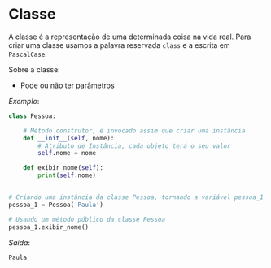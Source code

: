 # Classe

A classe é a representação de uma determinada coisa na vida real.
Para criar uma classe usamos a palavra reservada `class` e a escrita em `PascalCase`.

Sobre a classe:
* Pode ou não ter parâmetros

*Exemplo*:
~~~python
class Pessoa:

    # Método construtor, é invocado assim que criar uma instância
    def __init__(self, nome):
        # Atributo de Instância, cada objeto terá o seu valor
        self.nome = nome

    def exibir_nome(self):
        print(self.nome)


# Criando uma instância da classe Pessoa, tornando a variável pessoa_1 em um objeto
pessoa_1 = Pessoa('Paula')

# Usando um método público da classe Pessoa
pessoa_1.exibir_nome()
~~~

*Saída*:
~~~python
Paula
~~~